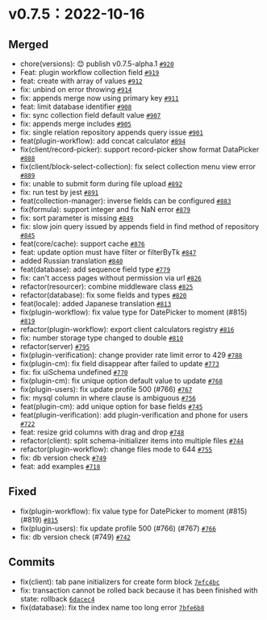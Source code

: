 # v0.7.5：2022-10-16

## Merged

- chore(versions): 😊 publish v0.7.5-alpha.1 [`#920`](https://github.com/nocobase/nocobase/pull/920)
- Feat: plugin workflow collection field [`#919`](https://github.com/nocobase/nocobase/pull/919)
- feat: create with array of values [`#912`](https://github.com/nocobase/nocobase/pull/912)
- fix: unbind on error throwing [`#914`](https://github.com/nocobase/nocobase/pull/914)
- fix: appends merge now using primary key [`#911`](https://github.com/nocobase/nocobase/pull/911)
- feat: limit database identifier [`#908`](https://github.com/nocobase/nocobase/pull/908)
- fix: sync collection field default value [`#907`](https://github.com/nocobase/nocobase/pull/907)
- fix: appends merge includes [`#905`](https://github.com/nocobase/nocobase/pull/905)
- fix: single relation repository appends query issue [`#901`](https://github.com/nocobase/nocobase/pull/901)
- feat(plugin-workflow): add concat calculator [`#894`](https://github.com/nocobase/nocobase/pull/894)
- fix(client/record-picker): support record-picker show format DataPicker [`#888`](https://github.com/nocobase/nocobase/pull/888)
- fix(client/block-select-collection): fix select collection menu view error [`#889`](https://github.com/nocobase/nocobase/pull/889)
- fix: unable to submit form during file upload [`#892`](https://github.com/nocobase/nocobase/pull/892)
- fix: run test by jest [`#891`](https://github.com/nocobase/nocobase/pull/891)
- feat(collection-manager): inverse fields can be configured [`#883`](https://github.com/nocobase/nocobase/pull/883)
- fix(formula): support integer and fix NaN error [`#879`](https://github.com/nocobase/nocobase/pull/879)
- fix: sort parameter is missing [`#849`](https://github.com/nocobase/nocobase/pull/849)
- fix: slow join query issued by appends field in find method of repository [`#845`](https://github.com/nocobase/nocobase/pull/845)
- feat(core/cache): support cache [`#876`](https://github.com/nocobase/nocobase/pull/876)
- feat: update option must have filter or filterByTk [`#847`](https://github.com/nocobase/nocobase/pull/847)
- added Russian translation [`#840`](https://github.com/nocobase/nocobase/pull/840)
- feat(database): add sequence field type [`#779`](https://github.com/nocobase/nocobase/pull/779)
- fix: can't access pages without permission via url [`#826`](https://github.com/nocobase/nocobase/pull/826)
- refactor(resourcer): combine middleware class [`#825`](https://github.com/nocobase/nocobase/pull/825)
- refactor(database): fix some fields and types [`#820`](https://github.com/nocobase/nocobase/pull/820)
- feat(locale): added Japanese translation [`#813`](https://github.com/nocobase/nocobase/pull/813)
- fix(plugin-workflow): fix value type for DatePicker to moment (#815) [`#819`](https://github.com/nocobase/nocobase/pull/819)
- refactor(plugin-workflow): export client calculators registry [`#816`](https://github.com/nocobase/nocobase/pull/816)
- fix: number storage type changed to double [`#810`](https://github.com/nocobase/nocobase/pull/810)
- refactor(server) [`#795`](https://github.com/nocobase/nocobase/pull/795)
- fix(plugin-verification): change provider rate limit error to 429 [`#788`](https://github.com/nocobase/nocobase/pull/788)
- fix(plugin-cm): fix field disappear after failed to update [`#773`](https://github.com/nocobase/nocobase/pull/773)
- fix: fix uiSchema undefined [`#770`](https://github.com/nocobase/nocobase/pull/770)
- fix(plugin-cm): fix unique option default value to update [`#768`](https://github.com/nocobase/nocobase/pull/768)
- fix(plugin-users): fix update profile 500 (#766) [`#767`](https://github.com/nocobase/nocobase/pull/767)
- fix: mysql column in where clause is ambiguous [`#756`](https://github.com/nocobase/nocobase/pull/756)
- feat(plugin-cm): add unique option for base fields [`#745`](https://github.com/nocobase/nocobase/pull/745)
- feat(plugin-verification): add plugin-verification and phone for users [`#722`](https://github.com/nocobase/nocobase/pull/722)
- feat: resize grid columns with drag and drop [`#748`](https://github.com/nocobase/nocobase/pull/748)
- refactor(client): split schema-initializer items into multiple files [`#744`](https://github.com/nocobase/nocobase/pull/744)
- refactor(plugin-workflow): change files mode to 644 [`#755`](https://github.com/nocobase/nocobase/pull/755)
- fix: db version check [`#749`](https://github.com/nocobase/nocobase/pull/749)
- feat: add examples [`#718`](https://github.com/nocobase/nocobase/pull/718)

## Fixed

- fix(plugin-workflow): fix value type for DatePicker to moment (#815) (#819) [`#815`](https://github.com/nocobase/nocobase/issues/815)
- fix(plugin-users): fix update profile 500 (#766) (#767) [`#766`](https://github.com/nocobase/nocobase/issues/766)
- fix: db version check (#749) [`#742`](https://github.com/nocobase/nocobase/issues/742)

## Commits

- fix(client): tab pane initializers for create form block [`7efc4bc`](https://github.com/nocobase/nocobase/commit/7efc4bca0e3c5f2e1c5cd9e1365e77a005f3e108)
- fix: transaction cannot be rolled back because it has been finished with state: rollback [`6dacec4`](https://github.com/nocobase/nocobase/commit/6dacec4158103fd165ec2865ea87ed9d3d4ceaa4)
- fix(database): fix the index name too long error [`7bfe6b8`](https://github.com/nocobase/nocobase/commit/7bfe6b8c46bef0183c4703683175561c7fc91aee)
